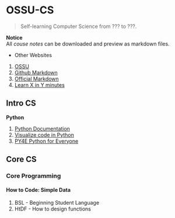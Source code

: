 # OSSU-CS
> Self-learning Computer Science from ??? to ???.

**Notice**  
All *couse notes* can be downloaded and preview as markdown files.
- Other Websites
1. [OSSU](https://github.com/ossu/computer-science)
2. [Github Markdown](https://docs.github.com/en/get-started/writing-on-github)
3. [Official Markdown](https://www.markdownguide.org/)
4. [Learn X in Y minutes](https://learnxinyminutes.com/)
## Intro CS
**Python** 
1. [Python Documentation](https://docs.python.org/3/)  
2. [Visualize code in Python](https://pythontutor.com/visualize.html)
3. [PY4E Python for Everyone](https://www.py4e.com/)
## Core CS
### Core Programming
#### How to Code: Simple Data
1. BSL - Beginning Student Language
2. HtDF - How to design functions